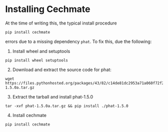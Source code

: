 # Installing Cechmate

At the time of writing this, the typical install procedure
```
pip install cechmate
```
errors due to a missing dependency `phat`.
To fix this, due the following:

1. Install wheel and setuptools
```
pip install wheel setuptools
```

2. Download and extract the source code for phat:
```
wget https://files.pythonhosted.org/packages/43/82/c14de81dc2953a71a060f72f2bc34c41996307956b162751f2a47e2c78f7/phat-1.5.0a.tar.gz
```

3. Extract the tarball and install phat-1.5.0
```
tar -xvf phat-1.5.0a.tar.gz && pip install ./phat-1.5.0
```

4. Install cechmate
```
pip install cechmate
```


